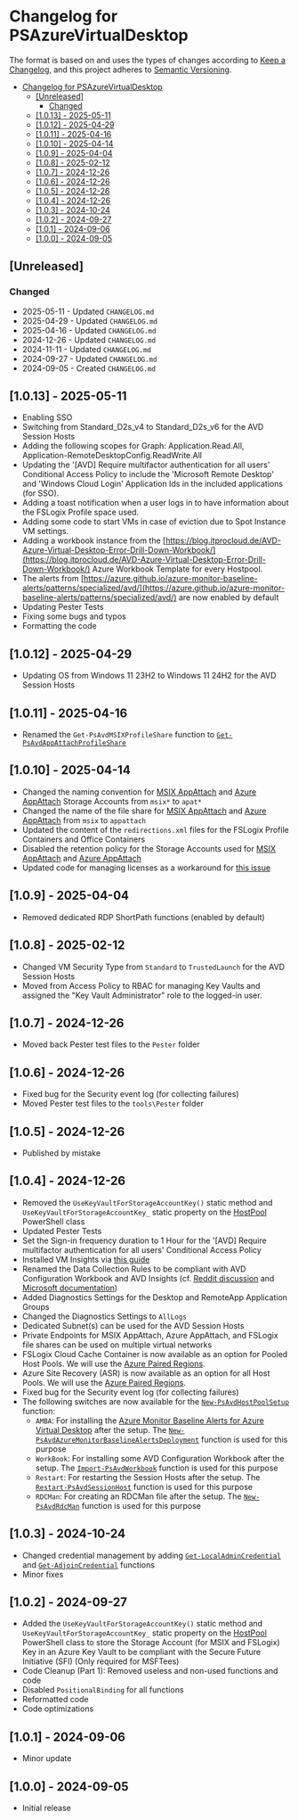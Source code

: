 # Changelog for PSAzureVirtualDesktop

The format is based on and uses the types of changes according to [Keep a Changelog](https://keepachangelog.com/en/1.0.0/),
and this project adheres to [Semantic Versioning](https://semver.org/spec/v2.0.0.html).

- [Changelog for PSAzureVirtualDesktop](#changelog-for-psazurevirtualdesktop)
  - [\[Unreleased\]](#unreleased)
    - [Changed](#changed)
  - [\[1.0.13\] - 2025-05-11](#1013---2025-05-11)
  - [\[1.0.12\] - 2025-04-29](#1012---2025-04-29)
  - [\[1.0.11\] - 2025-04-16](#1011---2025-04-16)
  - [\[1.0.10\] - 2025-04-14](#1010---2025-04-14)
  - [\[1.0.9\] - 2025-04-04](#109---2025-04-04)
  - [\[1.0.8\] - 2025-02-12](#108---2025-02-12)
  - [\[1.0.7\] - 2024-12-26](#107---2024-12-26)
  - [\[1.0.6\] - 2024-12-26](#106---2024-12-26)
  - [\[1.0.5\] - 2024-12-26](#105---2024-12-26)
  - [\[1.0.4\] - 2024-12-26](#104---2024-12-26)
  - [\[1.0.3\] - 2024-10-24](#103---2024-10-24)
  - [\[1.0.2\] - 2024-09-27](#102---2024-09-27)
  - [\[1.0.1\] - 2024-09-06](#101---2024-09-06)
  - [\[1.0.0\] - 2024-09-05](#100---2024-09-05)

## [Unreleased]

### Changed

- 2025-05-11 - Updated `CHANGELOG.md`
- 2025-04-29 - Updated `CHANGELOG.md`
- 2025-04-16 - Updated `CHANGELOG.md`
- 2024-12-26 - Updated `CHANGELOG.md`
- 2024-11-11 - Updated `CHANGELOG.md`
- 2024-09-27 - Updated `CHANGELOG.md`
- 2024-09-05 - Created `CHANGELOG.md`

## [1.0.13] - 2025-05-11

- Enabling SSO
- Switching from Standard_D2s_v4 to Standard_D2s_v6 for the AVD Session Hosts
- Adding the following scopes for Graph: Application.Read.All, Application-RemoteDesktopConfig.ReadWrite.All
- Updating the '[AVD] Require multifactor authentication for all users' Conditional Access Policy to include the 'Microsoft Remote Desktop' and 'Windows Cloud Login' Application Ids in the included applications (for SSO).
- Adding a toast notification when a user logs in to have information about the FSLogix Profile space used.
- Adding some code to start VMs in case of eviction due to Spot Instance VM settings.
- Adding a workbook instance from the [https://blog.itprocloud.de/AVD-Azure-Virtual-Desktop-Error-Drill-Down-Workbook/](https://blog.itprocloud.de/AVD-Azure-Virtual-Desktop-Error-Drill-Down-Workbook/) Azure Workbook Template for every Hostpool.
- The alerts from [https://azure.github.io/azure-monitor-baseline-alerts/patterns/specialized/avd/](https://azure.github.io/azure-monitor-baseline-alerts/patterns/specialized/avd/) are now enabled by default
- Updating Pester Tests
- Fixing some bugs and typos
- Formatting the code
  
## [1.0.12] - 2025-04-29

- Updating OS from Windows 11 23H2 to Windows 11 24H2 for the AVD Session Hosts
  
## [1.0.11] - 2025-04-16

- Renamed the `Get-PsAvdMSIXProfileShare` function to [`Get-PsAvdAppAttachProfileShare`](https://github.com/lavanack/PSAzureVirtualDesktop/wiki/Get-PsAvdAppAttachProfileShare)
  
## [1.0.10] - 2025-04-14

- Changed the naming convention for [MSIX AppAttach](https://learn.microsoft.com/azure/virtual-desktop/app-attach-overview?pivots=msix-app-attach) and [Azure AppAttach](https://learn.microsoft.com/azure/virtual-desktop/app-attach-overview?pivots=app-attach) Storage Accounts from `msix*` to `apat*`
- Changed the name of the file share for [MSIX AppAttach](https://learn.microsoft.com/azure/virtual-desktop/app-attach-overview?pivots=msix-app-attach) and [Azure AppAttach](https://learn.microsoft.com/azure/virtual-desktop/app-attach-overview?pivots=app-attach) from `msix` to `appattach`
- Updated the content of the `redirections.xml` files for the FSLogix Profile Containers and Office Containers
- Disabled the retention policy for the Storage Accounts used for [MSIX AppAttach](https://learn.microsoft.com/azure/virtual-desktop/app-attach-overview?pivots=msix-app-attach) and [Azure AppAttach](https://learn.microsoft.com/azure/virtual-desktop/app-attach-overview?pivots=app-attach)
- Updated code for managing licenses as a workaround for [this issue](https://github.com/microsoftgraph/msgraph-sdk-powershell/issues/3201)

## [1.0.9] - 2025-04-04

- Removed dedicated RDP ShortPath functions (enabled by default)  

## [1.0.8] - 2025-02-12

- Changed VM Security Type from `Standard` to `TrustedLaunch` for the AVD Session Hosts
- Moved from Access Policy to RBAC for managing Key Vaults and assigned the "Key Vault Administrator" role to the logged-in user.

## [1.0.7] - 2024-12-26

- Moved back Pester test files to the `Pester` folder

## [1.0.6] - 2024-12-26

- Fixed bug for the Security event log (for collecting failures)
- Moved Pester test files to the `tools\Pester` folder

## [1.0.5] - 2024-12-26

- Published by mistake

## [1.0.4] - 2024-12-26

- Removed the `UseKeyVaultForStorageAccountKey()` static method and `UseKeyVaultForStorageAccountKey_` static property on the [HostPool](https://github.com/lavanack/PSAzureVirtualDesktop/wiki/HostPool-PowerShell-Classes#hostpool-powershell-class-base-class) PowerShell class
- Updated Pester Tests
- Set the Sign-in frequency duration to 1 Hour for the '[AVD] Require multifactor authentication for all users' Conditional Access Policy
- Installed VM Insights via [this guide](https://learn.microsoft.com/en-us/azure/azure-monitor/vm/vminsights-enable?tabs=powershell#enable-vm-insights-1)
- Renamed the Data Collection Rules to be compliant with AVD Configuration Workbook and AVD Insights (cf. [Reddit discussion](https://www.reddit.com/r/AZURE/comments/1ddac0z/avd_insights_dcr_does_not_appear/?tl=fr) and [Microsoft documentation](https://learn.microsoft.com/en-us/azure/azure-monitor/vm/vminsights-enable?tabs=powershell#enable-vm-insights-using-arm-templates))
- Added Diagnostics Settings for the Desktop and RemoteApp Application Groups
- Changed the Diagnostics Settings to `AllLogs`
- Dedicated Subnet(s) can be used for the AVD Session Hosts
- Private Endpoints for MSIX AppAttach, Azure AppAttach, and FSLogix file shares can be used on multiple virtual networks
- FSLogix Cloud Cache Container is now available as an option for Pooled Host Pools. We will use the [Azure Paired Regions](https://learn.microsoft.com/en-us/azure/reliability/cross-region-replication-azure#azure-paired-regions).
- Azure Site Recovery (ASR) is now available as an option for all Host Pools. We will use the [Azure Paired Regions](https://learn.microsoft.com/en-us/azure/reliability/cross-region-replication-azure#azure-paired-regions).
- Fixed bug for the Security event log (for collecting failures)
- The following switches are now available for the [`New-PsAvdHostPoolSetup`](https://github.com/lavanack/PSAzureVirtualDesktop/wiki/New-PsAvdHostPoolSetup) function:
  - `AMBA`: For installing the [Azure Monitor Baseline Alerts for Azure Virtual Desktop](https://azure.github.io/azure-monitor-baseline-alerts/patterns/specialized/avd/) after the setup. The [`New-PsAvdAzureMonitorBaselineAlertsDeployment`](https://github.com/lavanack/PSAzureVirtualDesktop/wiki/New-PsAvdAzureMonitorBaselineAlertsDeployment) function is used for this purpose
  - `WorkBook`: For installing some AVD Configuration Workbook after the setup. The [`Import-PsAvdWorkbook`](https://github.com/lavanack/PSAzureVirtualDesktop/wiki/Import-PsAvdWorkbook) function is used for this purpose
  - `Restart`: For restarting the Session Hosts after the setup. The [`Restart-PsAvdSessionHost`](https://github.com/lavanack/PSAzureVirtualDesktop/wiki/Restart-PsAvdSessionHost) function is used for this purpose
  - `RDCMan`: For creating an RDCMan file after the setup. The [`New-PsAvdRdcMan`](https://github.com/lavanack/PSAzureVirtualDesktop/wiki/New-PsAvdRdcMan) function is used for this purpose

## [1.0.3] - 2024-10-24

- Changed credential management by adding [`Get-LocalAdminCredential`](https://github.com/lavanack/PSAzureVirtualDesktop/wiki/Get-LocalAdminCredential) and [`Get-AdjoinCredential`](https://github.com/lavanack/PSAzureVirtualDesktop/wiki/Get-AdjoinCredential) functions
- Minor fixes
  
## [1.0.2] - 2024-09-27

- Added the `UseKeyVaultForStorageAccountKey()` static method and `UseKeyVaultForStorageAccountKey_` static property on the [HostPool](https://github.com/lavanack/PSAzureVirtualDesktop/wiki/HostPool-PowerShell-Classes#hostpool-powershell-class-base-class) PowerShell class to store the Storage Account (for MSIX and FSLogix) Key in an Azure Key Vault to be compliant with the Secure Future Initiative (SFI) (Only required for MSFTees)
- Code Cleanup (Part 1): Removed useless and non-used functions and code
- Disabled `PositionalBinding` for all functions
- Reformatted code
- Code optimizations

## [1.0.1] - 2024-09-06

- Minor update
  
## [1.0.0] - 2024-09-05

- Initial release
